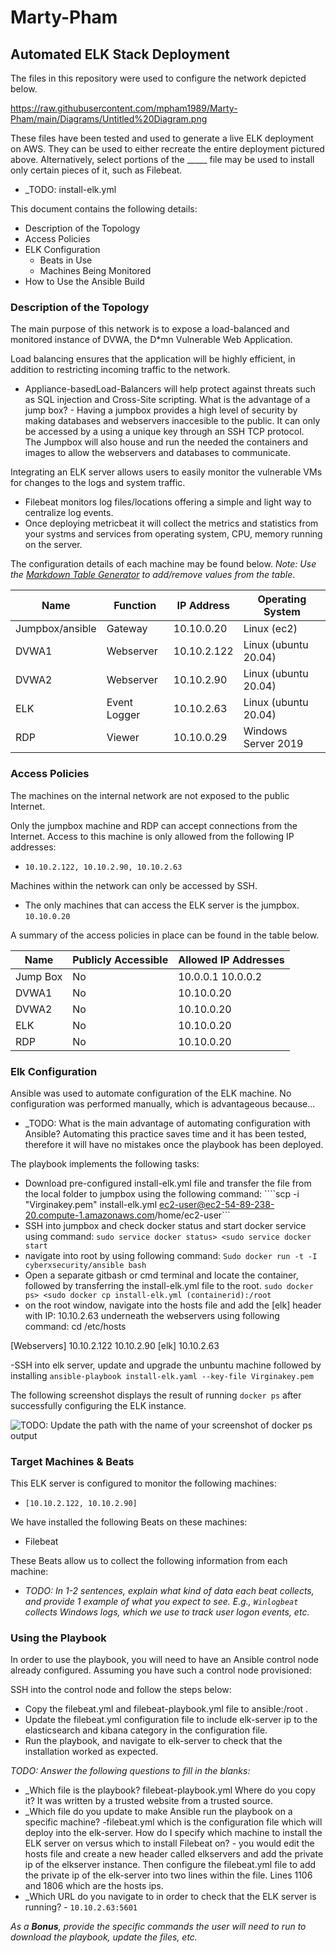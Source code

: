 # Marty-Pham
## Automated ELK Stack Deployment

The files in this repository were used to configure the network depicted below.

https://raw.githubusercontent.com/mpham1989/Marty-Pham/main/Diagrams/Untitled%20Diagram.png

These files have been tested and used to generate a live ELK deployment on AWS. They can be used to either recreate the entire deployment pictured above. Alternatively, select portions of the _____ file may be used to install only certain pieces of it, such as Filebeat.

  - _TODO: install-elk.yml

This document contains the following details:
- Description of the Topology
- Access Policies
- ELK Configuration
  - Beats in Use
  - Machines Being Monitored
- How to Use the Ansible Build


### Description of the Topology

The main purpose of this network is to expose a load-balanced and monitored instance of DVWA, the D*mn Vulnerable Web Application.

Load balancing ensures that the application will be highly efficient, in addition to restricting incoming traffic to the network.
- Appliance-basedLoad-Balancers will help protect against threats such as SQL injection and Cross-Site scripting. 
What is the advantage of a jump box? - Having a jumpbox provides a high level of security by making databases and webservers inaccesible to the public. It can only be accessed by a using a unique key through an SSH TCP protocol.  
The Jumpbox will also house and run the needed the containers and images to allow the webservers and databases to communicate.
 
Integrating an ELK server allows users to easily monitor the vulnerable VMs for changes to the logs and system traffic.
- Filebeat monitors log files/locations offering a simple and light way to centralize log events. 
- Once deploying metricbeat it will collect the metrics and statistics from your systms and services from operating system, CPU, memory running on the server. 

The configuration details of each machine may be found below.
_Note: Use the [Markdown Table Generator](http://www.tablesgenerator.com/markdown_tables) to add/remove values from the table_.

| Name           | Function    | IP Address | Operating System    |
|----------      |----------   |------------|------------------   |
| Jumpbox/ansible| Gateway     | 10.10.0.20 | Linux (ec2)         |
| DVWA1          | Webserver   | 10.10.2.122| Linux (ubuntu 20.04)|
| DVWA2          | Webserver   | 10.10.2.90 | Linux (ubuntu 20.04)|
| ELK            | Event Logger| 10.10.2.63 | Linux (ubuntu 20.04)|
| RDP            | Viewer      | 10.10.0.29 | Windows Server 2019 | 
### Access Policies            

The machines on the internal network are not exposed to the public Internet. 

Only the jumpbox machine and RDP can accept connections from the Internet. Access to this machine is only allowed from the following IP addresses:
- ```10.10.2.122, 10.10.2.90, 10.10.2.63```

Machines within the network can only be accessed by SSH.
- The only machines that can access the ELK server is the jumpbox. ```10.10.0.20```

A summary of the access policies in place can be found in the table below.

| Name     | Publicly Accessible | Allowed IP Addresses   |
|----------|---------------------|----------------------  |
| Jump Box | No                  | 10.0.0.1 10.0.0.2      |
| DVWA1    | No                  | 10.10.0.20             |
| DVWA2    | No                  | 10.10.0.20             |
| ELK      | No                  | 10.10.0.20             |
| RDP      | No                  | 10.10.0.20             |
### Elk Configuration

Ansible was used to automate configuration of the ELK machine. No configuration was performed manually, which is advantageous because...
- _TODO: What is the main advantage of automating configuration with Ansible? Automating this practice saves time and it has been tested, therefore it will have no mistakes once the playbook has been deployed.

The playbook implements the following tasks:
- Download pre-configured install-elk.yml file and transfer the file from the local folder to jumpbox using the following command: ````scp -i "Virginakey.pem" install-elk.yml ec2-user@ec2-54-89-238-20.compute-1.amazonaws.com/home/ec2-user```
- SSH into jumpbox and check docker status and start docker service using command: ```sudo service docker status> <sudo service docker start```
- navigate into root by using following command: ```Sudo docker run -t -I cyberxsecurity/ansible bash```
- Open a separate gitbash or cmd terminal and locate the container, followed by transferring the install-elk.yml file to the root. ```sudo docker ps> <sudo docker cp install-elk.yml (containerid):/root```
- on the root window, navigate into the hosts file and add the [elk] header with IP: 10.10.2.63 underneath the webservers using following command: cd /etc/hosts 

[Webservers] 
10.10.2.122
10.10.2.90
[elk]
10.10.2.63

-SSH into elk server, update and upgrade the unbuntu machine followed by installing ```ansible-playbook install-elk.yaml --key-file Virginakey.pem```


The following screenshot displays the result of running `docker ps` after successfully configuring the ELK instance.

![TODO: Update the path with the name of your screenshot of docker ps output](Images/docker_ps_output.png)

### Target Machines & Beats
This ELK server is configured to monitor the following machines:
- ```[10.10.2.122, 10.10.2.90]```

We have installed the following Beats on these machines:
- Filebeat

These Beats allow us to collect the following information from each machine:
- _TODO: In 1-2 sentences, explain what kind of data each beat collects, and provide 1 example of what you expect to see. E.g., `Winlogbeat` collects Windows logs, which we use to track user logon events, etc._

### Using the Playbook
In order to use the playbook, you will need to have an Ansible control node already configured. Assuming you have such a control node provisioned: 

SSH into the control node and follow the steps below:
- Copy the filebeat.yml and filebeat-playbook.yml file to ansible:/root .
- Update the filebeat.yml configuration file to include elk-server ip to the elasticsearch and kibana category in the configuration file.
- Run the playbook, and navigate to elk-server to check that the installation worked as expected.

_TODO: Answer the following questions to fill in the blanks:_
- _Which file is the playbook? filebeat-playbook.yml Where do you copy it? It was written by a trusted website from a trusted source.
- _Which file do you update to make Ansible run the playbook on a specific machine? -filebeat.yml which is the configuration file which will deploy into the elk-server. How do I specify which machine to install the ELK server on versus which to install Filebeat on? - you would edit the hosts file and create a new header called elkservers and add the private ip of the elkserver instance. Then configure the filebeat.yml file to add the private ip of the elk-server into two lines within the file. Lines 1106 and 1806 which are the hosts ips.  
- _Which URL do you navigate to in order to check that the ELK server is running? - ```10.10.2.63:5601```

_As a **Bonus**, provide the specific commands the user will need to run to download the playbook, update the files, etc._
